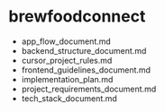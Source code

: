 # brewfoodconnect


- app_flow_document.md
- backend_structure_document.md
- cursor_project_rules.md
- frontend_guidelines_document.md
- implementation_plan.md
- project_requirements_document.md
- tech_stack_document.md
